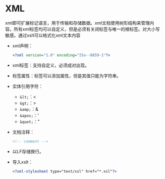 # XML

[//]: # (__author__ = "Wenger Binning")

xml即可扩展标记语言，用于传输和存储数据。xml文档使用树形结构来管理内容。所有xml标签均可以自定义，但是必须有关闭标签与唯一的根标签。对大小写敏感。通过xslt可以格式化xml文本内容

* xml声明：

  ```xml
  <?xml version="1.0" encoding="ISo--8859-1"?>
  ```

* xml标签：支持自定义，必须成对出现。

* 标签属性：标签可以添加属性，但是其值只能为字符串。

* 实体引用字符：

  * `&lt;`：<
  * `&gt;`：>
  * `&amp;`：&
  * `&apos;`：'
  * `&quot;`："

* 文档注释：

  ```xml
  <!-- comment -->
  ```

* 以LF存储换行。

* 导入xslt：
  
  ```xml
  <?xml-stylesheet type="text/xsl" href="*.xsl"?>


